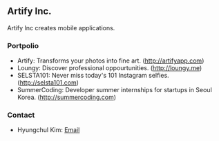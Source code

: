 ## Artify Inc.
Artify Inc creates mobile applications.

### Portpolio
- Artify: Transforms your photos into fine art. (http://artifyapp.com)
- Loungy: Discover professional oppourtunities. (http://loungy.me)
- SELSTA101: Never miss today's 101 Instagram selfies. (http://selsta101.com)
- SummerCoding: Developer summer internships for startups in Seoul Korea. (http://summercoding.com)

### Contact
- Hyungchul Kim: [Email](hc@artifyapp.com)
